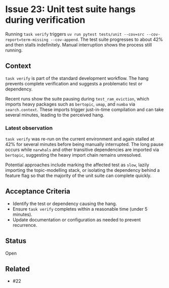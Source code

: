# Issue 23: Unit test suite hangs during verification

Running `task verify` triggers `uv run pytest tests/unit --cov=src --cov-report=term-missing --cov-append`.
The test suite progresses to about 42% and then stalls indefinitely. Manual interruption shows the process still running.

## Context
`task verify` is part of the standard development workflow. The hang prevents complete verification and suggests a problematic test or dependency.

Recent runs show the suite pausing during `test_ram_eviction`, which imports
heavy packages such as `bertopic`, `umap`, and `numba` via `search.context`.
These imports trigger just-in-time compilation and can take several minutes,
leading to the perceived hang.

### Latest observation

`task verify` was re-run on the current environment and again stalled at
42% for several minutes before being manually interrupted. The long pause
occurs while `narwhals` and other transitive dependencies are imported via
`bertopic`, suggesting the heavy import chain remains unresolved.

Potential approaches include marking the affected test as `slow`, lazily
importing the topic-modelling stack, or isolating the dependency behind a
feature flag so that the majority of the unit suite can complete quickly.

## Acceptance Criteria
- Identify the test or dependency causing the hang.
- Ensure `task verify` completes within a reasonable time (under 5 minutes).
- Update documentation or configuration as needed to prevent recurrence.

## Status
Open

## Related
- #22
